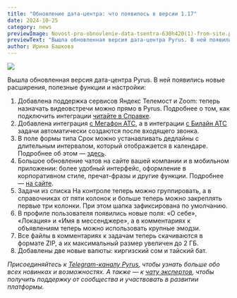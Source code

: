 ```yaml
---
title: "Обновление дата-центра: что появилось в версии 1.17"
date: 2024-10-25
category: news
previewImage: Novost-pro-obnovlenie-data-tsentra-630h420(1)-from-site.png
previewText: "Вышла обновленная версия дата-центра Pyrus. В ней появились новые расширения, полезные функции и настройки"
author: Ирина Башкова
---
```

![](Novost-pro-obnovlenie-data-tsentra-1200h630.webp)

Вышла обновленная версия дата-центра Pyrus. В ней появились новые расширения, полезные функции и настройки:  

1. Добавлена поддержка сервисов Яндекс Телемост и Zoom: теперь назначать видеовстречи можно прямо в Pyrus. Подробнее о том, как подключить интеграции [читайте в Справке](https://pyrus.com/ru/help/tasks/schedule-a-meeting).
2. Добавлена интеграция [с Мегафон АТС](https://pyrus.com/ru/extensions/megafon), а в интеграции [с Билайн АТС](https://pyrus.com/ru/extensions/beeline) задачи автоматически создаются после входящего звонка. 
3. В поле формы типа Срок можно устанавливать дедлайны с длительным интервалом, который отображается в календаре. Подробнее об этом — [здесь](https://pyrus.com/ru/blog/kalendar-planovyh-rabot-dlya-dlitelnyh-zadach-i-proektov).
4. Большое обновление чатов на сайте вашей компании и в мобильном приложении: более удобный интерфейс, оформление в корпоративном стиле, пречат-фразы и другие функции. Подробнее — [на сайте](https://pyrus.com/ru/blog/bolshoe-obnovlenie-dlya-chatov-na-sajte-i-mobilnom-prilozhenii). 
5. Задачи из списка На контроле теперь можно группировать, а в справочниках от пяти колонок и больше теперь можно закреплять первые три колонки. При этом шапка зафиксирована по умолчанию. 
6. В профиле пользователя появились новые поля: «О себе», «Локация» и «Имя в мессенджере», а в комментариях к объявлениям теперь можно использовать крупные эмодзи.
7. Все файлы в комментариях к задачам теперь скачиваются в формате ZIP, а их максимальный размер увеличен до 2 ГБ.
8. Добавлены две новые валюты: киргизский сом и тайский бат.

_Присоединяйтесь к_ [_Telegram-каналу Pyrus_](https://t.me/pyruscom)_, чтобы узнать больше обо всех новинках и возможностях. А также — к_ [_чату экспертов_](https://t.me/pyrusexpert)_, чтобы получить поддержку от сообщества и участвовать в развитии платформы._